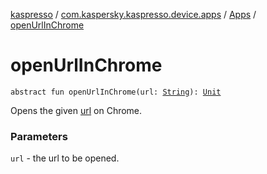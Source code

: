 [kaspresso](../../index.md) / [com.kaspersky.kaspresso.device.apps](../index.md) / [Apps](index.md) / [openUrlInChrome](./open-url-in-chrome.md)

# openUrlInChrome

`abstract fun openUrlInChrome(url: `[`String`](https://kotlinlang.org/api/latest/jvm/stdlib/kotlin/-string/index.html)`): `[`Unit`](https://kotlinlang.org/api/latest/jvm/stdlib/kotlin/-unit/index.html)

Opens the given [url](open-url-in-chrome.md#com.kaspersky.kaspresso.device.apps.Apps$openUrlInChrome(kotlin.String)/url) on Chrome.

### Parameters

`url` - the url to be opened.